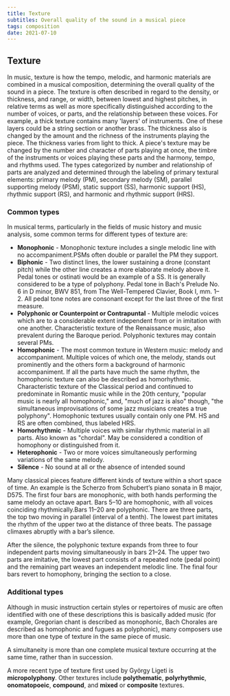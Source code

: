 ```yaml
---
title: Texture
subtitles: Overall quality of the sound in a musical piece
tags: composition
date: 2021-07-10
---
```



## Texture

In music, texture is how the tempo, melodic, and harmonic materials are combined in a musical composition, determining the overall quality of the sound in a piece. The texture is often described in regard to the density, or thickness, and range, or width, between lowest and highest pitches, in relative terms as well as more specifically distinguished according to the number of voices, or parts, and the relationship between these voices. For example, a thick texture contains many 'layers' of instruments. One of these layers could be a string section or another brass. The thickness also is changed by the amount and the richness of the instruments playing the piece. The thickness varies from light to thick. A piece's texture may be changed by the number and character of parts playing at once, the timbre of the instruments or voices playing these parts and the harmony, tempo, and rhythms used. The types categorized by number and relationship of parts are analyzed and determined through the labeling of primary textural elements: primary melody (PM), secondary melody (SM), parallel supporting melody (PSM), static support (SS), harmonic support (HS), rhythmic support (RS), and harmonic and rhythmic support (HRS).

### Common types

In musical terms, particularly in the fields of music history and music analysis, some common terms for different types of texture are:

- **Monophonic** 	- Monophonic texture includes a single melodic line with no accompaniment.PSMs often double or parallel the PM they support.
- **Biphonic** -	Two distinct lines, the lower sustaining a drone (constant pitch) while the other line creates a more elaborate melody above it. Pedal tones or ostinati would be an example of a SS. It is generally considered to be a type of polyphony. Pedal tone in Bach's Prelude No. 6 in D minor, BWV 851, from The Well-Tempered Clavier, Book I, mm. 1–2. All pedal tone notes are consonant except for the last three of the first measure.
- **Polyphonic or Counterpoint or Contrapuntal** - 	Multiple melodic voices which are to a considerable extent independent from or in imitation with one another. Characteristic texture of the Renaissance music, also prevalent during the Baroque period. Polyphonic textures may contain several PMs.	
- **Homophonic** -	The most common texture in Western music: melody and accompaniment. Multiple voices of which one, the melody, stands out prominently and the others form a background of harmonic accompaniment. If all the parts have much the same rhythm, the homophonic texture can also be described as homorhythmic. Characteristic texture of the Classical period and continued to predominate in Romantic music while in the 20th century, "popular music is nearly all homophonic," and, "much of jazz is also" though, "the simultaneous improvisations of some jazz musicians creates a true polyphony". Homophonic textures usually contain only one PM. HS and RS are often combined, thus labeled HRS.
- **Homorhythmic** -	Multiple voices with similar rhythmic material in all parts. Also known as "chordal". May be considered a condition of homophony or distinguished from it. 
- **Heterophonic** -	Two or more voices simultaneously performing variations of the same melody. 			
- **Silence** -	No sound at all or the absence of intended sound 		


Many classical pieces feature different kinds of texture within a short space of time. An example is the Scherzo from Schubert’s piano sonata in B major, D575. The first four bars are monophonic, with both hands performing the same melody an octave apart. Bars 5–10 are homophonic, with all voices coinciding rhythmically.Bars 11–20 are polyphonic. There are three parts, the top two moving in parallel (interval of a tenth). The lowest part imitates the rhythm of the upper two at the distance of three beats. The passage climaxes abruptly with a bar’s silence.

After the silence, the polyphonic texture expands from three to four independent parts moving simultaneously in bars 21–24. The upper two parts are imitative, the lowest part consists of a repeated note (pedal point) and the remaining part weaves an independent melodic line. The final four bars revert to homophony, bringing the section to a close.


<youtube-embed video="xcQcAeiNK2Q" />

### Additional types

Although in music instruction certain styles or repertoires of music are often identified with one of these descriptions this is basically added music (for example, Gregorian chant is described as monophonic, Bach Chorales are described as homophonic and fugues as polyphonic), many composers use more than one type of texture in the same piece of music.

A simultaneity is more than one complete musical texture occurring at the same time, rather than in succession.

A more recent type of texture first used by György Ligeti is **micropolyphony**. Other textures include **polythematic**, **polyrhythmic**, **onomatopoeic**, **compound**, and **mixed** or **composite** textures.